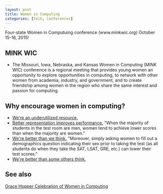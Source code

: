 ```yaml
---
layout: post
title: Women in Computing 
categories: [Tech, Conferences]
---
```


<p class="message">
  Four-state Women in Computuing conference (www.minkwic.org) October 15-16, 2015!
</p>

## MINK WIC 
* The Missouri, Iowa, Nebraska, and Kansas Women in Computing (MINK WIC) conference is a 
regional meeting that provides young women an opportunity to explore opportunities in computing, 
to network with other women from academia, industry, and government, and to create friendship 
among women in the region who share the same interest and passion for computing. 

## Why encourage women in computing?

* [We're an underutilized resource.](http://www.apa.org/news/press/releases/2014/04/girls-grades.aspx)
* [Better representation improves performance.](https://www.natcom.org/CommCurrentsArticle.aspx?id=845) "When the majority of students in the test room are men, women tend to achieve lower scores than when the majority are women."
* [We're better than we think.](https://www.natcom.org/CommCurrentsArticle.aspx?id=845) "Moreover, simply asking women to fill out a demographics question indicating their sex prior to taking the test (as all students do when they take the SAT, LSAT, GRE, etc.) can lower their test scores."
* [We're better than some others think.](http://www.slate.com/blogs/xx_factor/2015/02/10/teacher_bias_in_math_new_study_finds_teachers_grade_boys_more_generously.html)


## See also

[Grace Hopper Celebration of Women in Computing](http://gracehopper.anitaborg.org/)



